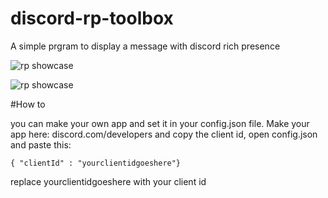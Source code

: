 # discord-rp-toolbox

A simple prgram to display a message with discord rich presence

![rp showcase](https://i.imgur.com/fT0oLyX.png)

![rp showcase](https://i.imgur.com/X1HOLeK.png)


#How to

you can make your own app and set it in your config.json file.
Make your app here: discord.com/developers
and copy the client id, open config.json and paste this:
```
{ "clientId" : "yourclientidgoeshere"}
```

replace yourclientidgoeshere with your client id
